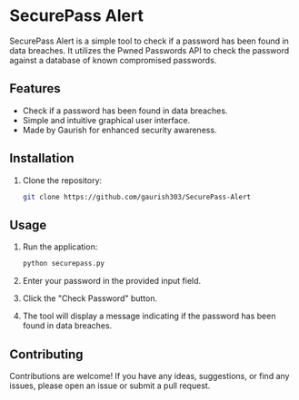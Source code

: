 # SecurePass Alert

SecurePass Alert is a simple tool to check if a password has been found in data breaches. It utilizes the Pwned Passwords API to check the password against a database of known compromised passwords.

## Features

- Check if a password has been found in data breaches.
- Simple and intuitive graphical user interface.
- Made by Gaurish for enhanced security awareness.

## Installation

1. Clone the repository:

    ```bash
    git clone https://github.com/gaurish303/SecurePass-Alert
    ```


## Usage

1. Run the application:

    ```bash
    python securepass.py
    ```

2. Enter your password in the provided input field.

3. Click the "Check Password" button.

4. The tool will display a message indicating if the password has been found in data breaches.

## Contributing

Contributions are welcome! If you have any ideas, suggestions, or find any issues, please open an issue or submit a pull request.


